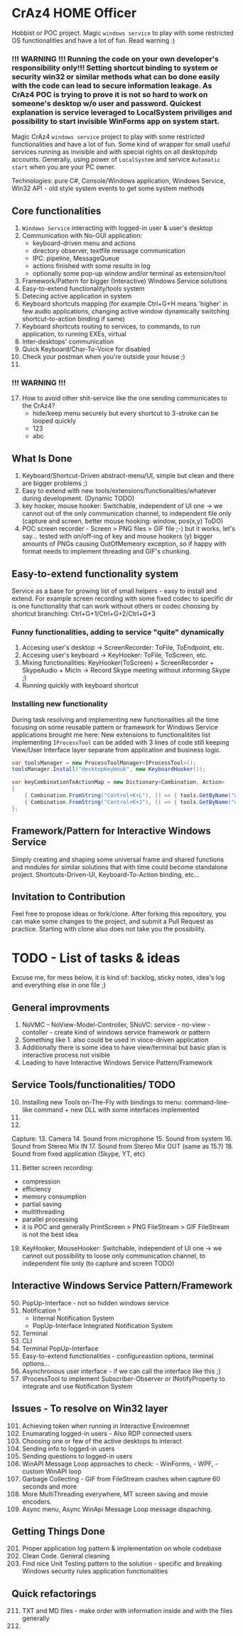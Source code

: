 # CrAz4 HOME Officer

Hobbist or POC project. Magic `windows service` to play with some restricted OS functionalities and have a lot of fun. Read warning :)

### !!! WARNING !!! Running the code on your own developer's responsibility only!!! Setting shortcut binding to system or security win32 or similar methods what can bo done easily with the code can lead to secure information leakage. As CrAz4 POC is trying to prove it is not so hard to work on someone's desktop w/o user and password. Quickest explanation is service leveraged to LocalSystem priviliges and possibility to start invisible WinForms app on system start. 

Magic CrAz4 `windows service` project to play with some restricted functionalities and have a lot of fun. Some kind of wrapper for small useful services running as invisible and with special rights on all desktop/rdp accounts. Generally, using power of `LocalSystem` and service `Automatic start` when you are your PC owner.

Technologies: pure C#, Console/Windows application, Windows Service, Win32 API - old style system events to get some system methods

## Core functionalities

1. `Windows Service` interacting with logged-in user & user's desktop
2. Communication with No-GUI application:
    - keyboard-driven menu and actions
    - directory observer, textfile message communication
    - IPC: pipeline, MessageQueue
    - actions finished with some results in log
    - optionally some pop-up window and/or terminal as extension/tool
3. Framework/Pattern for bigger (Interactive) Windows Service solutions
4. Easy-to-extend functionality/tools system
5. Detecing active application in system
6. Keyboard shortcuts mapping (for example Ctrl+G+H means 'higher' in few audio applications, changing active window dynamically switching shortcut-to-action binding if same)
7. Keyboard shortcuts routing to services, to commands, to run application, to running EXEs, virtual 
8. Inter-desktops' communication
9. Quick Keyboard/Char-To-Voice for disabled
13. Check your postman when you're outside your house ;)
16. 
### !!! WARNING !!!
17. How to avoid other shit-service like the one sending communicates to the CrAz4? 
	- hide/keep menu securely but every shortcut to 3-stroke can be looped quickly
	- 123
	- abc
	

## What Is Done

1. Keyboard/Shortcut-Driven abstract-menu/UI, simple but clean and there are bigger problems ;)
2. Easy to extend with new tools/extensions/functionalities/whatever during development. (Dynamic TODO)
3. key hooker, mouse hooker: Switchable, independent of UI one -> we cannot out of the only communication channel, to independent file only (capture and screen, better mouse hooking: window, pos(x,y) ToDO)
4. POC screen recorder - Screen > PNG files > GIF file ;-) but it works, let's say... tested with on/off-ing of key and mouse hookers (y) bigger amounts of PNGs causing OutOfMemeory exception, so if happy with format needs to implement threading and GIF's chunking.

## Easy-to-extend functionality system

Service as a base for growing list of small helpers - easy to install and extend. 
For example screen recording with some fixed codec to specific dir is one functionality
that can work without others or codec choosing by shortcut branching: Ctrl+G+1/Ctrl+G+2/Ctrl+G+3

### Funny functionalities, adding to service "quite" dynamically 

1. Accesing user's desktop -> ScreenRecorder: ToFile, ToEndpoint, etc. 
2. Accesing user's keyboard -> KeyHooker: ToFile, ToScreen, etc. 
3. Mixing functionalities:
	KeyHooker(ToScreen) + ScreenRecorder + SkypeAudio + MicIn -> Record Skype meeting without informing Skype ;)
4. Running quickly with keyboard shortcut

### Installing new functionality 

During task resolving and implementing new functionalities all the time focusing on some reusable pattern or framework for Windows Service applications brought me here: New extensions to functionalitites list implementing `IProcessTool` can be added with 3 lines of code still keeping View/User Interface layer separate from application and business logic. 

```C#
var toolsManager = new ProcessToolManager<IProcessTool>();
toolsManager.Install("desktopKeyHook", new KeyboardHooker());
```
```C#
var keyCombinationToActionMap = new Dictionary<Combination, Action>
{
	{ Combination.FromString("Control+K+L"), () => { tools.GetByName("desktopKeyHook").Start(); } },
	{ Combination.FromString("Control+K+J"), () => { tools.GetByName("desktopKeyHook").Stop(); } }
};
```

## Framework/Pattern for Interactive Windows Service

Simply creating and shaping some universal frame and shared functions and modules for similar solutions that with time could become standalone project. Shortcuts-Driven-UI, Keyboard-To-Action binding, etc... 

## Invitation to Contribution 

Feel free to propose ideas or fork/clone. After forking this repository, you can make some changes to the project, and submit a Pull Request as practice. Starting with clone also does not take you the possibility.  

# TODO - List of tasks & ideas 

Excuse me, for mess below, it is kind of: backlog, sticky notes, idea's log and everything else in one file ;) 

## General improvments 

1. NoVMC - NoView-Model-Controller, SNoVC: service - no-view - contoller - create kind of windows service framework or pattern
2. Something like 1. also could be used in vioce-driven application
3. Additionally there is some idea to have view/terminal but basic plan is interactive process not visible 
4. Leading to have Interactive Windows Service Pattern/Framework

## Service Tools/functionalities/ TODO

10. Installing new Tools on-The-Fly with bindings to menu: command-line-like command + new DLL with some interfaces implemented
11. 
12. 
Capture:
13. Camera 
14. Sound from microphone
15. Sound from system
16. Sound from Stereo Mix IN
17. Sound from Stereo Mix OUT (same as 15.?)
18. Sound from fixed application (Skype, YT, etc)

11. Better screen recording:
   - compression
   - efficiency
   - memory consumption
   - partial saving
   - multithreading
   - parallel processing
   - it is POC and generally PrintScreen > PNG FileStream > GIF FileStream is not the best idea
19. KeyHooker, MouseHooker: Switchable, independent of UI one -> we cannot out possibility to loose only communication channel, to independent file only (to capture and screen TODO)

## Interactive Windows Service Pattern/Framework

50. PopUp-Interface - not so hidden windows service
51. Notification ^
    - Internal Notification System
    - PopUp-Interface Integrated Notification System
52. Terminal
53. CLI
54. Terminal PopUp-Interface
55. Easy-to-extend functionalities - configureastion options, terminal options... 
56. Asynchronous user interface - if we can call the interface like this ;) 
57. IProcessTool to implement Subscriber-Observer or INotifyProperty to integrate and use Notification System

## Issues - To resolve on Win32 layer

101. Achieving token when running in Interactive Enviroemnet
102. Enumarating logged-in users - Also RDP connected users
103. Choosing one or few of the active desktops to interact
104. Sending info to logged-in users
105. Sending questions to logged-in users
106. WinAPI Message Loop approaches to check:
    - WinForms,
    - WPF,
    - custom WinAPI loop
107. Garbage Collecting - GIF from FileStream crashes when capture 60 seconds and more
108. More MultiThreading everywhere, MT screen saving and movie encoders. 
109. Async menu, Async WinApi Message Loop message dispaching.

## Getting Things Done

201. Proper application log pattern & implementation on whole codebase
202. Clean Code. General cleaning
203. Find nice Unit Testing pattern to the solution - specific and breaking Windows security rules application functionalities

## Quick refactorings

211. TXT and MD files - make order with information inside and with the files generally
212. 
